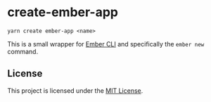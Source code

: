 create-ember-app
==============================================================================

```
yarn create ember-app <name>
```

This is a small wrapper for [Ember CLI](https://github.com/ember-cli/ember-cli)
and specifically the `ember new` command.


License
------------------------------------------------------------------------------

This project is licensed under the [MIT License](LICENSE).
